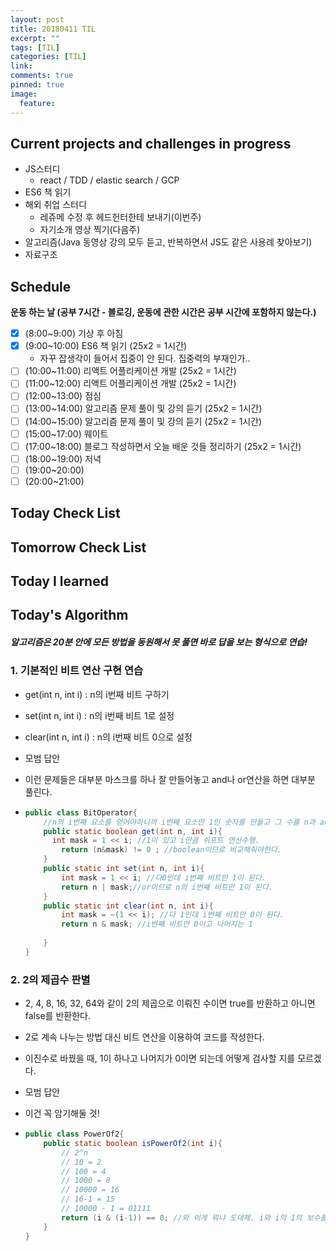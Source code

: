 ```yaml
---
layout: post
title: 20180411 TIL
excerpt: ""
tags: [TIL]
categories: [TIL]
link:
comments: true
pinned: true
image:
  feature:
---
```


## Current projects and challenges in progress

- JS스터디
  - react / TDD / elastic search / GCP 
- ES6 책 읽기
- 해외 취업 스터디
  - 레쥬메 수정 후 헤드헌터한테 보내기(이번주)
  - 자기소개 영상 찍기(다음주)
- 알고리즘(Java 동영상 강의 모두 듣고, 반복하면서 JS도 같은 사용례 찾아보기)
- 자료구조

## Schedule

**운동 하는 날 (공부 7시간 - 블로깅, 운동에 관한 시간은 공부 시간에 포함하지 않는다.)**

- [x] (8:00~9:00) 기상 후 아침 
- [x] (9:00~10:00) ES6 책 읽기  (25x2 = 1시간)
  - 자꾸 잡생각이 들어서 집중이 안 된다. 집중력의 부재인가..
- [ ] (10:00~11:00) 리액트 어플리케이션 개발 (25x2 = 1시간)
- [ ] (11:00~12:00) 리액트 어플리케이션 개발 (25x2 = 1시간)
- [ ] (12:00~13:00) 점심 
- [ ] (13:00~14:00) 알고리즘 문제 풀이 및 강의 듣기 (25x2 = 1시간)
- [ ] (14:00~15:00) 알고리즘 문제 풀이 및 강의 듣기 (25x2 = 1시간)
- [ ] (15:00~17:00) 웨이트
- [ ] (17:00~18:00) 블로그 작성하면서 오늘 배운 것들 정리하기 (25x2 = 1시간) 
- [ ] (18:00~19:00) 저녁 
- [ ] (19:00~20:00)
- [ ] (20:00~21:00)

## Today Check List



## Tomorrow Check List



## Today I learned



## Today's Algorithm

##### 알고리즘은 20분 안에 모든 방법을 동원해서 못 풀면 바로 답을 보는 형식으로 연습!

### 1. 기본적인 비트 연산 구현 연습

* get(int n, int i) : n의 i번째 비트 구하기

* set(int n, int i) : n의 i번째 비트 1로 설정

* clear(int n, int i) : n의 i번째 비트 0으로 설정

* 모범 답안

* 이런 문제들은 대부분 마스크를 하나 잘 만들어놓고 and나 or연산을 하면 대부분 풀린다.

* ~~~java
  public class BitOperator{
      //n의 i번째 요소를 얻어야하니까 i번째 요소만 1인 숫자를 만들고 그 수를 n과 and 연산을 하면 된다.
      public static boolean get(int n, int i){
      	int mask = 1 << i; //1이 있고 i만큼 쉬프트 연산수행.
          return (n&mask) != 0 ; //boolean이므로 비교해줘야한다.
      }
      public static int set(int n, int i){
          int mask = 1 << i; //다0인데 i번째 비트만 1이 된다.
          return n | mask;//or이므로 n의 i번째 비트만 1이 된다.
      }
      public static int clear(int n, int i){
          int mask = ~(1 << i); //다 1인데 i번째 비트만 0이 된다.
          return n & mask; //i번째 비트만 0이고 나머지는 1
          
      }
  }
  ~~~



### 2. 2의 제곱수 판별

* 2, 4, 8, 16, 32, 64와 같이 2의 제곱으로 이뤄진 수이면 true를 반환하고 아니면 false를 반환한다.

* 2로 계속 나누는 방법 대신 비트 연산을 이용하여 코드를 작성한다.

* 이진수로 바꿨을 때, 1이 하나고 나머지가 0이면 되는데 어떻게 검사할 지를 모르겠다.

* 모범 답안

* 이건 꼭 암기해둘 것!

* ~~~java
  public class PowerOf2{
      public static boolean isPowerOf2(int i){
          // 2^n 
          // 10 = 2
          // 100 = 4
          // 1000 = 8
          // 10000 = 16
          // 16-1 = 15
          // 10000 - 1 = 01111
          return (i & (i-1)) == 0; //와 이게 뭐냐 도대체. i와 i의 1의 보수를 and 연산하는 것! 만약 이 때 2의 제곱수라면 모두 0이 된다. 따라서 0.
      }
  }
  ~~~

